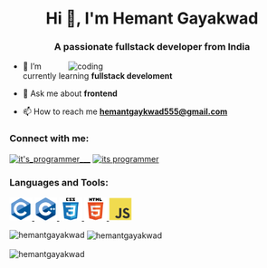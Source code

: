 
<h1 align="center">Hi 👋, I'm Hemant Gayakwad</h1>
<h3 align="center">A passionate fullstack developer from India</h3>

<img align="right" alt="coding" width="400" src="https://plus.unsplash.com/premium_photo-1678565869434-c81195861939?w=500&auto=format&fit=crop&q=60&ixlib=rb-4.0.3&ixid=M3wxMjA3fDB8MHxzZWFyY2h8NXx8cHJvZ3JhbW1lcnN8ZW58MHx8MHx8fDA%3D">

- 🌱 I’m currently learning **fullstack develoment**

- 💬 Ask me about **frontend**

- 📫 How to reach me **hemantgaykwad555@gmail.com**

<h3 align="left">Connect with me:</h3>
<p align="left">
<a href="https://instagram.com/it's_programmer___" target="blank"><img align="center" src="https://raw.githubusercontent.com/rahuldkjain/github-profile-readme-generator/master/src/images/icons/Social/instagram.svg" alt="it's_programmer___" height="30" width="40" /></a>
<a href="https://www.youtube.com/c/its programmer" target="blank"><img align="center" src="https://raw.githubusercontent.com/rahuldkjain/github-profile-readme-generator/master/src/images/icons/Social/youtube.svg" alt="its programmer" height="30" width="40" /></a>
</p>

<h3 align="left">Languages and Tools:</h3>
<p align="left"> <a href="https://www.cprogramming.com/" target="_blank" rel="noreferrer"> <img src="https://raw.githubusercontent.com/devicons/devicon/master/icons/c/c-original.svg" alt="c" width="40" height="40"/> </a> <a href="https://www.w3schools.com/cpp/" target="_blank" rel="noreferrer"> <img src="https://raw.githubusercontent.com/devicons/devicon/master/icons/cplusplus/cplusplus-original.svg" alt="cplusplus" width="40" height="40"/> </a> <a href="https://www.w3schools.com/css/" target="_blank" rel="noreferrer"> <img src="https://raw.githubusercontent.com/devicons/devicon/master/icons/css3/css3-original-wordmark.svg" alt="css3" width="40" height="40"/> </a> <a href="https://www.w3.org/html/" target="_blank" rel="noreferrer"> <img src="https://raw.githubusercontent.com/devicons/devicon/master/icons/html5/html5-original-wordmark.svg" alt="html5" width="40" height="40"/> </a> <a href="https://developer.mozilla.org/en-US/docs/Web/JavaScript" target="_blank" rel="noreferrer"> <img src="https://raw.githubusercontent.com/devicons/devicon/master/icons/javascript/javascript-original.svg" alt="javascript" width="40" height="40"/> </a> </p>

<p><img align="left" src="https://github-readme-stats.vercel.app/api/top-langs?username=hemantgayakwad&show_icons=true&locale=en&layout=compact" alt="hemantgayakwad" /></p>

<p>&nbsp;<img align="center" src="https://github-readme-stats.vercel.app/api?username=hemantgayakwad&show_icons=true&locale=en" alt="hemantgayakwad" /></p>

<p><img align="center" src="https://github-readme-streak-stats.herokuapp.com/?user=hemantgayakwad&" alt="hemantgayakwad" /></p>
